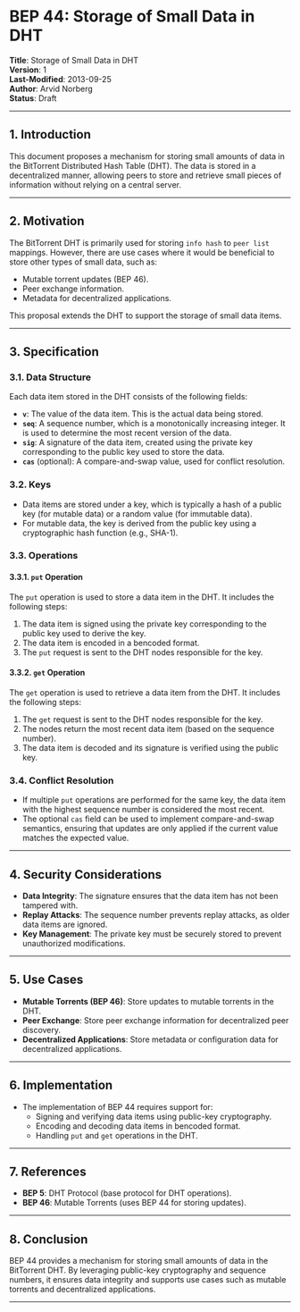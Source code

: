 # BEP 44: Storage of Small Data in DHT

**Title**: Storage of Small Data in DHT  
**Version**: 1  
**Last-Modified**: 2013-09-25  
**Author**: Arvid Norberg  
**Status**: Draft  

---

## 1. Introduction

This document proposes a mechanism for storing small amounts of data in the BitTorrent Distributed Hash Table (DHT). The data is stored in a decentralized manner, allowing peers to store and retrieve small pieces of information without relying on a central server.

---

## 2. Motivation

The BitTorrent DHT is primarily used for storing `info hash` to `peer list` mappings. However, there are use cases where it would be beneficial to store other types of small data, such as:

- Mutable torrent updates (BEP 46).
- Peer exchange information.
- Metadata for decentralized applications.

This proposal extends the DHT to support the storage of small data items.

---

## 3. Specification

### 3.1. Data Structure

Each data item stored in the DHT consists of the following fields:

- **`v`**: The value of the data item. This is the actual data being stored.
- **`seq`**: A sequence number, which is a monotonically increasing integer. It is used to determine the most recent version of the data.
- **`sig`**: A signature of the data item, created using the private key corresponding to the public key used to store the data.
- **`cas`** (optional): A compare-and-swap value, used for conflict resolution.

### 3.2. Keys

- Data items are stored under a key, which is typically a hash of a public key (for mutable data) or a random value (for immutable data).
- For mutable data, the key is derived from the public key using a cryptographic hash function (e.g., SHA-1).

### 3.3. Operations

#### 3.3.1. `put` Operation

The `put` operation is used to store a data item in the DHT. It includes the following steps:

1. The data item is signed using the private key corresponding to the public key used to derive the key.
2. The data item is encoded in a bencoded format.
3. The `put` request is sent to the DHT nodes responsible for the key.

#### 3.3.2. `get` Operation

The `get` operation is used to retrieve a data item from the DHT. It includes the following steps:

1. The `get` request is sent to the DHT nodes responsible for the key.
2. The nodes return the most recent data item (based on the sequence number).
3. The data item is decoded and its signature is verified using the public key.

### 3.4. Conflict Resolution

- If multiple `put` operations are performed for the same key, the data item with the highest sequence number is considered the most recent.
- The optional `cas` field can be used to implement compare-and-swap semantics, ensuring that updates are only applied if the current value matches the expected value.

---

## 4. Security Considerations

- **Data Integrity**: The signature ensures that the data item has not been tampered with.
- **Replay Attacks**: The sequence number prevents replay attacks, as older data items are ignored.
- **Key Management**: The private key must be securely stored to prevent unauthorized modifications.

---

## 5. Use Cases

- **Mutable Torrents (BEP 46)**: Store updates to mutable torrents in the DHT.
- **Peer Exchange**: Store peer exchange information for decentralized peer discovery.
- **Decentralized Applications**: Store metadata or configuration data for decentralized applications.

---

## 6. Implementation

- The implementation of BEP 44 requires support for:
  - Signing and verifying data items using public-key cryptography.
  - Encoding and decoding data items in bencoded format.
  - Handling `put` and `get` operations in the DHT.

---

## 7. References

- **BEP 5**: DHT Protocol (base protocol for DHT operations).
- **BEP 46**: Mutable Torrents (uses BEP 44 for storing updates).

---

## 8. Conclusion

BEP 44 provides a mechanism for storing small amounts of data in the BitTorrent DHT. By leveraging public-key cryptography and sequence numbers, it ensures data integrity and supports use cases such as mutable torrents and decentralized applications.

---